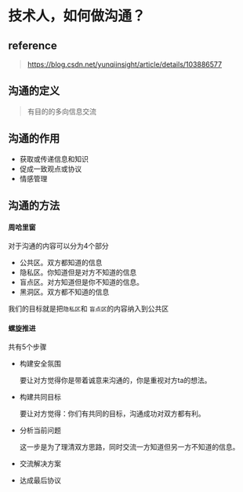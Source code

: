 # 技术人，如何做沟通？

## reference

> https://blog.csdn.net/yunqiinsight/article/details/103886577

## 沟通的定义

> 有目的的多向信息交流

## 沟通的作用

- 获取或传递信息和知识
- 促成一致观点或协议
- 情感管理

## 沟通的方法

#### 周哈里窗

对于沟通的内容可以分为4个部分

- 公共区。双方都知道的信息
- 隐私区。你知道但是对方不知道的信息
- 盲点区。对方知道但是你不知道的信息。
- 黑洞区。双方都不知道的信息

我们的目标就是把`隐私区`和 `盲点区`的内容纳入到公共区

#### 螺旋推进

共有5个步骤

- 构建安全氛围

  要让对方觉得你是带着诚意来沟通的，你是重视对方ta的想法。

- 构建共同目标

  要让对方觉得：你们有共同的目标，沟通成功对双方都有利。

- 分析当前问题

  这一步是为了理清双方思路，同时交流一方知道但另一方不知道的信息。

- 交流解决方案

- 达成最后协议